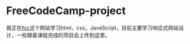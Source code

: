 # FreeCodeCamp-project

我正在[fcc](https://www.freecodecamp.org/)这个网站学习html，css，JavaScript，目前主要学习响应式网站设计，一些跟着课程完成的项目会上传到这里。
